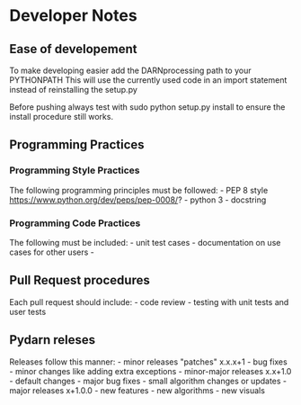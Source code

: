Developer Notes 
================

## Ease of developement

To make developing easier add the DARNprocessing path to your 
    PYTHONPATH
This will use the currently used code in an import statement instead of 
reinstalling the setup.py 

Before pushing always test with 
    sudo python setup.py install
to ensure the install procedure still works. 

## Programming Practices

### Programming Style Practices

The following programming principles must be followed:
    - PEP 8 style https://www.python.org/dev/peps/pep-0008/?
    - python 3
    - docstring 

### Programming Code Practices 

The following must be included:
    - unit test cases
    - documentation on use cases for other users
    -

## Pull Request procedures

Each pull request should include:
    - code review 
    - testing with unit tests and user tests 

## Pydarn releses

Releases follow this manner:
    - minor releases "patches" x.x.x+1
        - bug fixes 
        - minor changes like adding extra exceptions
    - minor-major releases x.x+1.0
        - default changes 
        - major bug fixes 
        - small algorithm changes or updates 
    - major releases x+1.0.0
        - new features 
        - new algorithms 
        - new visuals 



